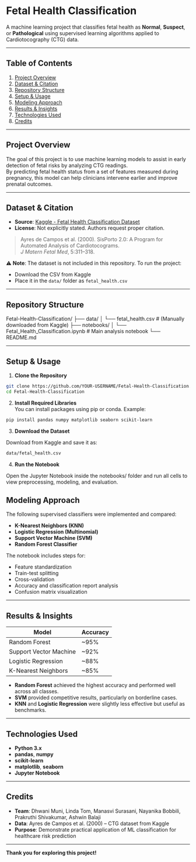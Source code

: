 # Fetal Health Classification

A machine learning project that classifies fetal health as **Normal**, **Suspect**, or **Pathological** using supervised learning algorithms applied to Cardiotocography (CTG) data.

---

## Table of Contents

1. [Project Overview](#project-overview)  
2. [Dataset & Citation](#dataset--citation)  
3. [Repository Structure](#repository-structure)  
4. [Setup & Usage](#setup--usage)  
5. [Modeling Approach](#modeling-approach)  
6. [Results & Insights](#results--insights)  
7. [Technologies Used](#technologies-used)  
8. [Credits](#credits)

---

## Project Overview

The goal of this project is to use machine learning models to assist in early detection of fetal risks by analyzing CTG readings.  
By predicting fetal health status from a set of features measured during pregnancy, this model can help clinicians intervene earlier and improve prenatal outcomes.

---

## Dataset & Citation

- **Source**: [Kaggle - Fetal Health Classification Dataset](https://www.kaggle.com/datasets/andrewmvd/fetal-health-classification/data)  
- **License**: Not explicitly stated. Authors request proper citation.

> Ayres de Campos et al. (2000). SisPorto 2.0: A Program for Automated Analysis of Cardiotocograms.  
> *J Matern Fetal Med*, 5:311–318.

⚠️ **Note**: The dataset is not included in this repository. To run the project:
- Download the CSV from Kaggle
- Place it in the `data/` folder as `fetal_health.csv`

---

## Repository Structure

Fetal-Health-Classification/
├── data/
│   └── fetal_health.csv              # (Manually downloaded from Kaggle)
├── notebooks/
│   └── Fetal_Health_Classification.ipynb  # Main analysis notebook
└── README.md


---

## Setup & Usage

1. **Clone the Repository**
```bash
git clone https://github.com/YOUR-USERNAME/Fetal-Health-Classification.git
cd Fetal-Health-Classification
```

2. **Install Required Libraries**  
You can install packages using pip or conda. Example:
```bash
pip install pandas numpy matplotlib seaborn scikit-learn
```

3. **Download the Dataset**
   
Download from Kaggle and save it as:
```bash
data/fetal_health.csv
```
4. **Run the Notebook**
   
Open the Jupyter Notebook inside the notebooks/ folder and run all cells to view preprocessing, modeling, and evaluation.

## Modeling Approach

The following supervised classifiers were implemented and compared:

- **K-Nearest Neighbors (KNN)**
- **Logistic Regression (Multinomial)**
- **Support Vector Machine (SVM)**
- **Random Forest Classifier**

The notebook includes steps for:

- Feature standardization  
- Train-test splitting  
- Cross-validation  
- Accuracy and classification report analysis  
- Confusion matrix visualization

---

## Results & Insights

| Model                     | Accuracy |
|--------------------------|----------|
| Random Forest            | ~95%     |
| Support Vector Machine   | ~92%     |
| Logistic Regression      | ~88%     |
| K-Nearest Neighbors      | ~85%     |

- **Random Forest** achieved the highest accuracy and performed well across all classes.
- **SVM** provided competitive results, particularly on borderline cases.
- **KNN** and **Logistic Regression** were slightly less effective but useful as benchmarks.

---

## Technologies Used

- **Python 3.x**
- **pandas**, **numpy**
- **scikit-learn**
- **matplotlib**, **seaborn**
- **Jupyter Notebook**

---

## Credits

- **Team**: Dhwani Muni, Linda Tom, Manasvi Surasani, Nayanika Bobbili, Prakruthi Shivakumar, Ashwin Balaji
- **Data**: Ayres de Campos et al. (2000) – CTG dataset from Kaggle
- **Purpose**: Demonstrate practical application of ML classification for healthcare risk prediction

---

**Thank you for exploring this project!**
